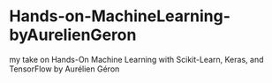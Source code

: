 # Hands-on-MachineLearning-byAurelienGeron
 my take on Hands-On Machine Learning with Scikit-Learn, Keras, and TensorFlow by  Aurélien Géron
